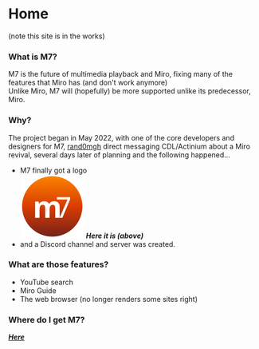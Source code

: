 # Home
(note this site is in the works)
### What is M7?
M7 is the future of multimedia playback and Miro, fixing many of the features that Miro has (and don't work anymore)  
Unlike Miro, M7 will (hopefully) be more supported unlike its predecessor, Miro.
### Why?
The project began in May 2022, with one of the core developers and designers for M7, [rand0mgh](https://github.com/rand0mgh) direct messaging CDL/Actinium about a Miro revival, several days later of planning and the following happened...  
* M7 finally got a logo  
![m7 logo](https://raw.githubusercontent.com/m7player/m7/master/tv/windows/icons/hicolor/128x128/apps/miro.png)
***Here it is (above)***
* and a Discord channel and server was created.
### What are those features?
- YouTube search
- Miro Guide
- The web browser (no longer renders some sites right)
### Where do I get M7?
***[Here](https://m7player.github.io/download)***
